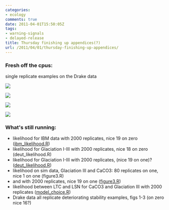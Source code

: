 ```yaml
---
categories:
- ecology
comments: true
date: 2011-04-01T15:50:05Z
tags:
- warning-signals
- delayed-release
title: Thursday finishing up appendices(?)
url: /2011/04/01/thursday-finishing-up-appendices/
---
```


### Fresh off the cpus:



single replicate examples on the Drake data

![]( http://farm6.staticflickr.com/5067/5577761965_6a2e263f9c_o.png )


![](http://farm6.static.flickr.com/5056/5577677475_8c97df8a57_b.jpg)

![]( http://farm6.staticflickr.com/5056/5577677475_6b5a90b04e_o.png )


![](http://farm6.static.flickr.com/5067/5577761965_50d72ea2c2_b.jpg)

### What's still running:

	
* likelihood for IBM data with 2000 replicates, nice 19 on zero ([ibm_likelihood.R](https://github.com/cboettig/structured-populations/blob/master/warningsignals/demos/ibm_likelihood.R))
* likelihood for Glaciation I-III with 2000 replicates, nice 18 on zero (deut_likelihood.R)
* likelihood for Glaciation I-III with 2000 replicates, (nice 19 on one)? ([deut_likelihood.R](https://github.com/cboettig/structured-populations/blob/master/warningsignals/demos/deut_likelihood.R))
* likelihood on sim data, Glaciation III and CaCO3: 80 replicates on one, nice 1 on one (figure3.R)
* and with 2000 replicates, nice 19 on one ([figure3.R](https://github.com/cboettig/structured-populations/blob/master/warningsignals/demos/figure3.R))
* likelihood between LTC and LSN for CaCO3 and Glaciation III with 2000 replicates  ([model_choice.R](https://github.com/cboettig/structured-populations/blob/master/warningsignals/demos/model_choice.R))
* Drake data all replicate deteriorating stability examples, figs 1-3 (on zero nice 16?)


